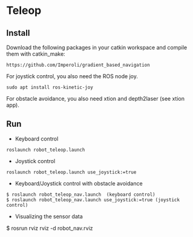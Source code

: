 # Teleop #

## Install ##

Download the following packages in your catkin workspace and compile them with catkin_make:

```
https://github.com/Imperoli/gradient_based_navigation
```

For joystick control, you also need the ROS node joy.

```
sudo apt install ros-kinetic-joy
```

For obstacle avoidance, you also need xtion and depth2laser (see xtion app).


## Run ##

* Keyboard control

```
roslaunch robot_teleop.launch
```


* Joystick control

```
roslaunch robot_teleop.launch use_joystick:=true
```

* Keyboard/Joystick control with obstacle avoidance


```
$ roslaunch robot_teleop_nav.launch  (keyboard control)
$ roslaunch robot_teleop_nav.launch use_joystick:=true (joystick control)
```

* Visualizing the sensor data

$ rosrun rviz rviz -d robot_nav.rviz




